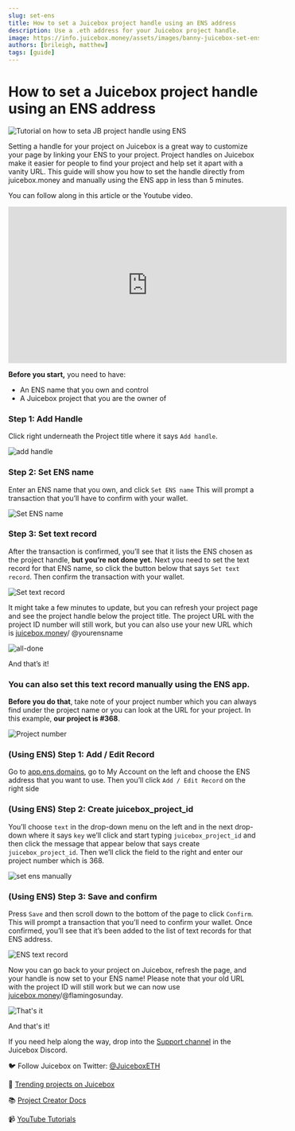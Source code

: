 ```yaml
---
slug: set-ens
title: How to set a Juicebox project handle using an ENS address
description: Use a .eth address for your Juicebox project handle.
image: https://info.juicebox.money/assets/images/banny-juicebox-set-ens-02e742e37dd4002fc0fdc0fa1f64cbd0.webp
authors: [brileigh, matthew] 
tags: [guide]
---
```


# How to set a Juicebox project handle using an ENS address

![Tutorial on how to seta JB project handle using ENS](banny-ens-juicebox.webp)

Setting a handle for your project on Juicebox is a great way to customize your page by linking your ENS to your project. Project handles on Juicebox make it easier for people to find your project and help set it apart with a vanity URL. This guide will show you how to set the handle directly from juicebox.money and manually using the ENS app in less than 5 minutes. 

You can follow along in this article or the Youtube video.

<iframe width="560" height="315" src="https://www.youtube.com/embed/6YuVL7Yoxgw" title="YouTube video player" frameborder="0" allow="accelerometer; autoplay; clipboard-write; encrypted-media; gyroscope; picture-in-picture" allowfullscreen></iframe>
<br/>

**Before you start,** you need to have:

- An ENS name that you own and control
- A Juicebox project that you are the owner of

### Step 1: Add Handle

Click right underneath the Project title where it says `Add handle`.

![add handle](add-handle.webp)

### Step 2: Set ENS name

Enter an ENS name that you own, and click `Set ENS name` This will prompt a transaction that you’ll have to confirm with your wallet. 

![Set ENS name](set-ens-name.webp)

### Step 3: Set text record

After the transaction is confirmed, you’ll see that it lists the ENS chosen as the project handle, **but you’re not done yet.** Next you need to set the text record for that ENS name, so click the button below that says `Set text record`. Then confirm the transaction with your wallet. 

![Set text record](set-text-record.webp)

It might take a few minutes to update, but you can refresh your project page and see the project handle below the project title. The project URL with the project ID number will still work, but you can also use your new URL which is [juicebox.money](http://juicebox.money)/ @yourensname

![all-done](all-done.webp)

And that’s it! 

### You can also set this text record manually using the ENS app.

**Before you do that**, take note of your project number which you can always find under the project name or you can look at the URL for your project. In this example, **our project is #368**. 

![Project number](project-368-example.webp)

### (Using ENS) Step 1: Add / Edit Record 

Go to [app.ens.domains](http://app.ens.domains), go to My Account on the left and choose the ENS address that you want to use. Then you’ll click `Add / Edit Record` on the right side

### (Using ENS) Step 2: Create juicebox_project_id

You’ll choose `text` in the drop-down menu on the left and in the next drop-down where it says `key` we’ll click and start typing `juicebox_project_id` and then click the message that appear below that says create `juicebox_project_id`. Then we’ll click the field to the right and enter our project number which is 368. 

![set ens manually](set-ens-manually.webp)

### (Using ENS) Step 3: Save and confirm

Press `Save` and then scroll down to the bottom of the page to click `Confirm`. This will prompt a transaction that you’ll need to confirm your wallet. Once confirmed, you’ll see that it’s been added to the list of text records for that ENS address.

![ENS text record](ens-text-record.webp)

Now you can go back to your project on Juicebox, refresh the page, and your handle is now set to your ENS name! Please note that your old URL with the project ID will still work but we can now use [juicebox.money](http://juicebox.money)/@flamingosunday.

![That's it](all-done.webp)

And that's it! 

 If you need help along the way, drop into the [Support channel](https://discord.com/channels/775859454780244028/864240636277293106) in the Juicebox Discord.

 🐦 Follow Juicebox on Twitter: [@JuiceboxETH](https://twitter.com/juiceboxETH)

🚀 [Trending projects on Juicebox](https://juicebox.money/projects)

📚 [Project Creator Docs](https://info.juicebox.money/user/)

📹 [YouTube Tutorials](https://www.youtube.com/c/JuiceboxDAO)
